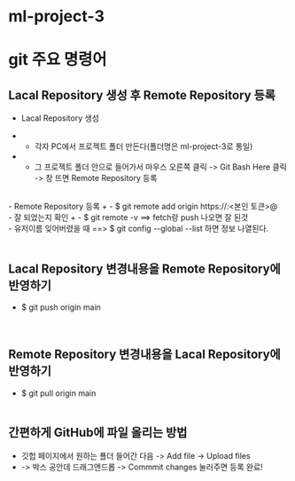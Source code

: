 # ml-project-3



# git 주요 명령어
## Lacal Repository 생성 후 Remote Repository 등록
- Lacal Repository 생성
+ - 각자 PC에서 프로젝트 폴더 만든다(폴더명은 ml-project-3로 통일)
+ - 그 프로젝트 폴더 안으로 들어가서 마우스 오른쪽 클릭 -> Git Bash Here 클릭 -> 창 뜨면 Remote Repository 등록
<br>
- Remote Repository 등록
+ - $ git remote add origin https://<user name>:<본인 토큰>@<https:// 제외 깃헙 주소>
<br>
- 잘 되었는지 확인
+ - $ git remote -v  ==> fetch랑 push 나오면 잘 된것
<br>
- 유저이름 잊어버렸을 때 ==> $ git config --global --list 하면 정보 나열된다.
<br><br>

## Lacal Repository 변경내용을 Remote Repository에 반영하기
- $ git push origin main

<br>

## Remote Repository 변경내용을 Lacal Repository에 반영하기
- $ git pull origin main
<br><br>

## 간편하게 GitHub에 파일 올리는 방법
- 깃헙 페이지에서 원하는 푤더 들어간 다음 -> Add file -> Upload files
- -> 박스 공안데 드래그앤드롭 -> Commmit changes 눌러주면 등록 완료!

